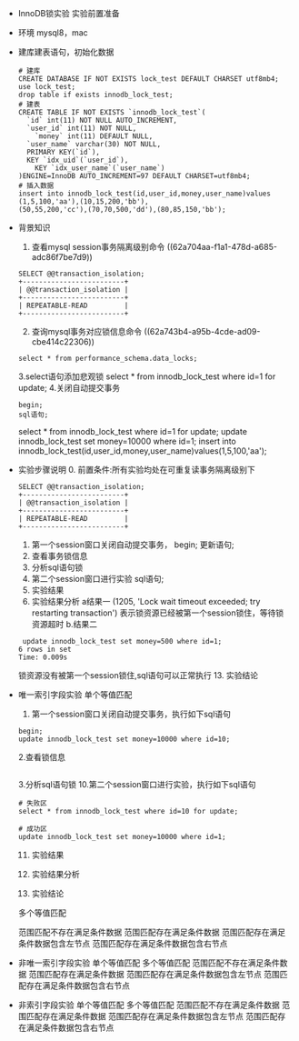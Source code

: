 - InnoDB锁实验
  实验前置准备
- 环境
  mysql8，mac
- 建库建表语句，初始化数据
  ```
  # 建库
  CREATE DATABASE IF NOT EXISTS lock_test DEFAULT CHARSET utf8mb4;
  use lock_test;
  drop table if exists innodb_lock_test;
  # 建表
  CREATE TABLE IF NOT EXISTS `innodb_lock_test`(
  	`id` int(11) NOT NULL AUTO_INCREMENT, 
  	`user_id` int(11) NOT NULL, 
      `money` int(11) DEFAULT NULL, 
  	`user_name` varchar(30) NOT NULL, 
  	PRIMARY KEY(`id`), 
  	KEY `idx_uid`(`user_id`),
      KEY `idx_user_name`(`user_name`)
  )ENGINE=InnoDB AUTO_INCREMENT=97 DEFAULT CHARSET=utf8mb4;
  # 插入数据
  insert into innodb_lock_test(id,user_id,money,user_name)values
  (1,5,100,'aa'),(10,15,200,'bb'),
  (50,55,200,'cc'),(70,70,500,'dd'),(80,85,150,'bb');
  ```
- 背景知识
  1. 查看mysql session事务隔离级别命令
   ((62a704aa-f1a1-478d-a685-adc86f7be7d9))
  ```
  SELECT @@transaction_isolation;
  +-------------------------+
  | @@transaction_isolation |
  +-------------------------+
  | REPEATABLE-READ         |
  +-------------------------+
  ```
  2. 查询mysql事务对应锁信息命令
  ((62a743b4-a95b-4cde-ad09-cbe414c22306)) 
  ```
  select * from performance_schema.data_locks;
  ```
  3.select语句添加悲观锁
  select * from innodb_lock_test where id=1 for update;
  4.关闭自动提交事务
  ```
  begin;
  sql语句;
  ```
  select * from innodb_lock_test where id=1 for update;
  update innodb_lock_test set money=10000 where id=1;
  insert into innodb_lock_test(id,user_id,money,user_name)values(1,5,100,'aa');
- 实验步骤说明
  0. 前置条件:所有实验均处在可重复读事务隔离级别下
  ```
  SELECT @@transaction_isolation;
  +-------------------------+
  | @@transaction_isolation |
  +-------------------------+
  | REPEATABLE-READ         |
  +-------------------------+
  ```
  1. 第一个session窗口关闭自动提交事务，
  begin;
  更新语句;
  2. 查看事务锁信息
  3. 分析sql语句锁
  10. 第二个session窗口进行实验
  sql语句;
  11. 实验结果
  12. 实验结果分析
  a结果一 
  (1205, 'Lock wait timeout exceeded; try restarting transaction') 
  表示锁资源已经被第一个session锁住，等待锁资源超时
  b.结果二
  ```
   update innodb_lock_test set money=500 where id=1;
  6 rows in set
  Time: 0.009s
  ```
  锁资源没有被第一个session锁住,sql语句可以正常执行
  13. 实验结论
- 唯一索引字段实验
  单个等值匹配
  1. 第一个session窗口关闭自动提交事务，执行如下sql语句
  ```
  begin;
  update innodb_lock_test set money=10000 where id=10;
  ```
  
  2.查看锁信息
  ```
  
  ```
  3.分析sql语句锁
  10.第二个session窗口进行实验，执行如下sql语句
  ```
  # 失败区
  select * from innodb_lock_test where id=10 for update;
  
  # 成功区
  update innodb_lock_test set money=10000 where id=1;
  ```
  11. 实验结果
  
  12. 实验结果分析
  
  13. 实验结论
  
  多个等值匹配
  
  范围匹配不存在满足条件数据
  范围匹配存在满足条件数据
  范围匹配存在满足条件数据包含左节点
  范围匹配存在满足条件数据包含右节点
- 非唯一索引字段实验
  单个等值匹配
  多个等值匹配
  范围匹配不存在满足条件数据
  范围匹配存在满足条件数据
  范围匹配存在满足条件数据包含左节点
  范围匹配存在满足条件数据包含右节点
- 非索引字段实验
  单个等值匹配
  多个等值匹配
  范围匹配不存在满足条件数据
  范围匹配存在满足条件数据
  范围匹配存在满足条件数据包含左节点
  范围匹配存在满足条件数据包含右节点